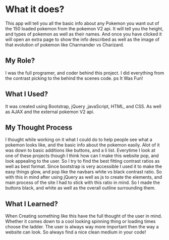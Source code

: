 # What it does?
This app will tell you all the basic info about any Pokemon you want out of the 150 loaded pokemon from the pokemon V2 api. It will tell you the height, and types of pokemon as well as their names. And once you have clicked it will open an extra page to show the info described as well as the image of that evolution of pokemon like Charmander vs Charizard.

## My Role?
I was the full programer, and coder behind this project. I did everything from the contrast picking to the behind the scenes code. ps It Was Fun!



## What I Used?
It was created using Bootstrap, jQuery ,javaScript, HTML,  and CSS. As well as AJAX and the external pokemon V2 api.

## My Thought Process
I thought while working on it what I could do to help people see what a pokemon looks like, and the basic info about the pokemon easily. Alot of it was down to basic additions like buttons, and a li list. Everytime I look at one of these projects though I think how can I make this website pop, and look appealing to the user. So I try to find the best fitting contrast ratios as well as best format. Since bootstrap is very accessible I used it to make the easy things glow, and pop like the navbars white vs black contrast ratio. So with this in mind after using jQuery as well as js to create the elements, and main process of the site I had to stick with this ratio in mind. So I made the buttons black, and white as well as the overall outline surrounding them.

## What I Learned?
When Creating something like this have the full thought of the user in mind. Whether it comes down to a cool looking spinning thing or loading times choose the ladder. The user is always way more important then the way a website can look. So always find a nice clean medium in your code!
